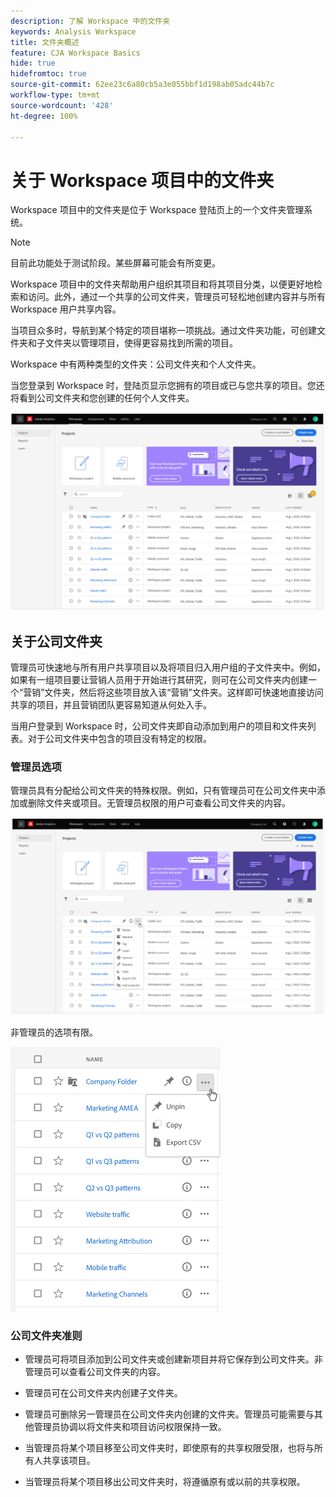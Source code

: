 ```yaml
---
description: 了解 Workspace 中的文件夹
keywords: Analysis Workspace
title: 文件夹概述
feature: CJA Workspace Basics
hide: true
hidefromtoc: true
source-git-commit: 62ee23c6a80cb5a3e055bbf1d198ab05adc44b7c
workflow-type: tm+mt
source-wordcount: '428'
ht-degree: 100%

---
```



# 关于 Workspace 项目中的文件夹

Workspace 项目中的文件夹是位于 Workspace 登陆页上的一个文件夹管理系统。

>[!NOTE]
>
>目前此功能处于测试阶段。某些屏幕可能会有所变更。

Workspace 项目中的文件夹帮助用户组织其项目和将其项目分类，以便更好地检索和访问。此外，通过一个共享的公司文件夹，管理员可轻松地创建内容并与所有 Workspace 用户共享内容。 

当项目众多时，导航到某个特定的项目堪称一项挑战。通过文件夹功能，可创建文件夹和子文件夹以管理项目，使得更容易找到所需的项目。 

Workspace 中有两种类型的文件夹：公司文件夹和个人文件夹。

当您登录到 Workspace 时，登陆页显示您拥有的项目或已与您共享的项目。您还将看到公司文件夹和您创建的任何个人文件夹。

![](/help/analysis-workspace/build-workspace-project/assets/landing-page.png)

## 关于公司文件夹

管理员可快速地与所有用户共享项目以及将项目归入用户组的子文件夹中。例如，如果有一组项目要让营销人员用于开始进行其研究，则可在公司文件夹内创建一个“营销”文件夹，然后将这些项目放入该“营销”文件夹。这样即可快速地直接访问共享的项目，并且营销团队更容易知道从何处入手。

当用户登录到 Workspace 时，公司文件夹即自动添加到用户的项目和文件夹列表。对于公司文件夹中包含的项目没有特定的权限。

### 管理员选项

管理员具有分配给公司文件夹的特殊权限。例如，只有管理员可在公司文件夹中添加或删除文件夹或项目。无管理员权限的用户可查看公司文件夹的内容。

![](/help/analysis-workspace/build-workspace-project/assets/admin-access-co-folder.png)

非管理员的选项有限。

![](/help/analysis-workspace/build-workspace-project/assets/non-admin-options.png)

### 公司文件夹准则

- 管理员可将项目添加到公司文件夹或创建新项目并将它保存到公司文件夹。非管理员可以查看公司文件夹的内容。

- 管理员可在公司文件夹内创建子文件夹。

- 管理员可删除另一管理员在公司文件夹内创建的文件夹。管理员可能需要与其他管理员协调以将文件夹和项目访问权限保持一致。

- 当管理员将某个项目移至公司文件夹时，即使原有的共享权限受限，也将与所有人共享该项目。

- 当管理员将某个项目移出公司文件夹时，将遵循原有或以前的共享权限。
